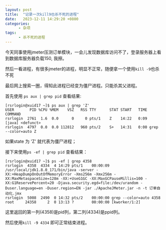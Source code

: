 ```yaml
---
layout: post
title:  "记录一次kill9也杀不死的进程"
date:   2023-12-11 14:29:20 +0800
categories:
      - 杂项
tags:
      - 杀不死的进程
---
```


今天同事使用jmeter压测订单模块，一会儿发现数据库访问不了，登录服务器上看到数据库服务器负载150, 我擦。

然后一看进程，有很多jmeter的进程，明显不正常，随便拿一个使用`kill -9`也杀不死

最后网上搜索一圈，得知此进程已经变为僵尸进程。只能杀其父进程。

首先使用 `ps aux | grep pid` 查看结果:
```shell
[rsrlogin@xuid17 ~]$ ps aux | grep 'Z'
USER       PID %CPU %MEM    VSZ   RSS TTY      STAT START   TIME COMMAND
rsrlogin  2761  1.6  0.0      0     0 pts/1    Z    14:22   0:09 [java] <defunct>
rsrlogin  4797  0.0  0.0 112812   960 pts/2    S+   14:31   0:00 grep --color=auto Z
```
如果state 为 'Z' 就代表为僵尸进程；

接下来使用`ps -ef | grep pid` 查看结果：
```shell
[rsrlogin@xuid17 ~]$ ps -ef | grep 4358
rsrlogin  4358  4334  4 14:29 pts/1    00:00:09 /usr/local/jdk1.8.0_171/bin/java -server -XX:+HeapDumpOnOutOfMemoryError -Xms256m -Xmx256m -XX:MaxMetaspaceSize=128m -XX:+UseG1GC -XX:MaxGCPauseMillis=100 -XX:G1ReservePercent=20 -Djava.security.egd=file:/dev/urandom -Duser.language=en -Duser.region=EN -jar ./ApacheJMeter.jar -n -t 订单自动化.jmx
rsrlogin  5008  2490  0 14:32 pts/2    00:00:00 grep --color=auto 4358
root     24358     2  0 13:13 ?        00:00:00 [kworker/1:2]
```

这里返回的第一列(4358)是pid列，第二列(4334)是ppid列。

然后使用`kill -9 4334` 即可正常结束进程。
